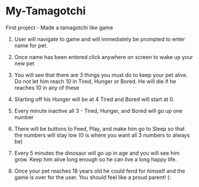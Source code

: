 # My-Tamagotchi
First project - Made a tamagotchi like game 


1. User will navigate to game and will immediately be prompted to enter name for pet.

2. Once name has been entered click anywhere on screen to wake up your new pet 

3. You will see that there are 3 things you must do to keep your pet alive. Do not let him reach 10 in Tired, Hunger or Bored. He will die if he reaches 10 in any of these 

4. Starting off his Hunger will be at 4
    Tired and Bored will start at 0. 

5. Every minute inactive all 3 - Tired, Hunger, and Bored will go up one number 

6. There will be buttons to Feed, Play, and make him go to Sleep so that the numbers will stay low (0 is where you want all 3 numbers to always be)

7. Every 5 minutes the dinosaur will go up in age and you will see him grow. Keep him alive long enough so he can live a long happy life. 

8. Once your pet reaches 18 years old he could fend for himself and the game is over for the user. You should feel like a proud parent! (: 
